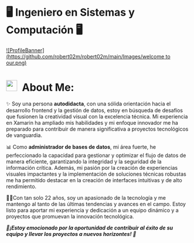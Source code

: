 # **🖥️ Ingeniero en Sistemas y Computación 🖥️** 

[![ProfileBanner](https://github.com/robert02m/robert02m/main/Images/welcome to our.png)](https://robert02m.github.io)
# <img src="https://media.giphy.com/media/ObNTw8Uzwy6KQ/giphy.gif" width="30px">&nbsp; About Me:
✨  Soy una persona **autodidacta**, con una sólida orientación hacia el desarrollo frontend y la gestión de datos, estoy en búsqueda de desafíos que fusionen la creatividad visual con la excelencia técnica. Mi experiencia en Xamarin ha ampliado mis habilidades y mi enfoque innovador me ha preparado para contribuir de manera significativa a proyectos tecnológicos de vanguardia.

📊 Como **administrador de bases de datos**, mi área fuerte, he perfeccionado la capacidad para gestionar y optimizar el flujo de datos de manera eficiente, garantizando la integridad y la seguridad de la información crítica. Además, mi pasión por la creación de experiencias visuales impactantes y la implementación de soluciones técnicas robustas me ha permitido destacar en la creación de interfaces intuitivas y de alto rendimiento.

👨‍💻Con tan solo 22 años, soy un apasionado de la tecnología y me mantengo al tanto de las últimas tendencias y avances en el campo. Estoy listo para aportar mi experiencia y dedicación a un equipo dinámico y a proyectos que promuevan la innovación tecnológica.

_**📡¡Estoy emocionado por la oportunidad de contribuir al éxito de su equipo y llevar los proyectos a nuevos horizontes! 🚀**_  
